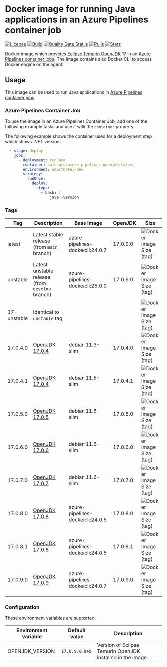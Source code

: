 # Docker image for running Java applications in an Azure Pipelines container job

<!-- markdownlint-disable MD013 -->
[![License](https://img.shields.io/badge/license-MIT-blue.svg?style=flat-square)](https://github.com/swissgrc/docker-azure-pipelines-openjdk-17/blob/main/LICENSE) [![Build](https://img.shields.io/github/actions/workflow/status/swissgrc/docker-azure-pipelines-openjdk-17/publish.yml?branch=develop&style=flat-square)](https://github.com/swissgrc/docker-azure-pipelines-openjdk-17/actions/workflows/publish.yml) [![Quality Gate Status](https://sonarcloud.io/api/project_badges/measure?project=swissgrc_docker-azure-pipelines-openjdk-17&metric=alert_status)](https://sonarcloud.io/summary/new_code?id=swissgrc_docker-azure-pipelines-openjdk-17) [![Pulls](https://img.shields.io/docker/pulls/swissgrc/azure-pipelines-openjdk.svg?style=flat-square)](https://hub.docker.com/r/swissgrc/azure-pipelines-openjdk) [![Stars](https://img.shields.io/docker/stars/swissgrc/azure-pipelines-openjdk.svg?style=flat-square)](https://hub.docker.com/r/swissgrc/azure-pipelines-openjdk)
<!-- markdownlint-restore -->

Docker image which provides [Eclipse Temurin OpenJDK] 17 in an [Azure Pipelines container jobs].
The image contains also Docker CLI to access Docker engine on the agent.

## Usage

This image can be used to run Java applications in [Azure Pipelines container jobs].

### Azure Pipelines Container Job

To use the image in an Azure Pipelines Container Job, add one of the following example tasks and use it with the `container` property.

The following example shows the container used for a deployment step which shows .NET version:

```yaml
  - stage: deploy
    jobs:
      - deployment: runJava
        container: swissgrc/azure-pipelines-openjdk:latest
        environment: smarthotel-dev
        strategy:
          runOnce:
            deploy:
              steps:
                - bash: |
                    java -version
```

### Tags

| Tag         | Description                                                                                   | Base Image                       | OpenJDK  | Size                                                                                                                                |
|-------------|-----------------------------------------------------------------------------------------------|----------------------------------|----------|-------------------------------------------------------------------------------------------------------------------------------------|
| latest      | Latest stable release (from `main` branch)                                                    | azure-pipelines-dockercli:24.0.7 | 17.0.9.0 | ![Docker Image Size (tag)](https://img.shields.io/docker/image-size/swissgrc/azure-pipelines-openjdk/latest?style=flat-square)      |
| unstable    | Latest unstable release (from `develop` branch)                                               | azure-pipelines-dockercli:25.0.0 | 17.0.9.0 | ![Docker Image Size (tag)](https://img.shields.io/docker/image-size/swissgrc/azure-pipelines-openjdk/unstable?style=flat-square)    |
| 17-unstable | Identical to `unstable` tag                                                                   |                                  |          | ![Docker Image Size (tag)](https://img.shields.io/docker/image-size/swissgrc/azure-pipelines-openjdk/17-unstable?style=flat-square) |
| 17.0.4.0    | [OpenJDK 17.0.4](https://foojay.io/java-17/?tab=component&version=17.0.4&quarter=072022)      | debian:11.3-slim                 | 17.0.4.0 | ![Docker Image Size (tag)](https://img.shields.io/docker/image-size/swissgrc/azure-pipelines-openjdk/17.0.4.0?style=flat-square)    |
| 17.0.4.1    | [OpenJDK 17.0.4](https://foojay.io/java-17/?tab=component&version=17.0.4&quarter=072022)      | debian:11.5-slim                 | 17.0.4.1 | ![Docker Image Size (tag)](https://img.shields.io/docker/image-size/swissgrc/azure-pipelines-openjdk/17.0.4.1?style=flat-square)    |
| 17.0.5.0    | [OpenJDK 17.0.5](https://foojay.io/java-17/?tab=component&version=17.0.5&quarter=102022)      | debian:11.6-slim                 | 17.0.5.0 | ![Docker Image Size (tag)](https://img.shields.io/docker/image-size/swissgrc/azure-pipelines-openjdk/17.0.5.0?style=flat-square)    |
| 17.0.6.0    | [OpenJDK 17.0.6](https://foojay.io/java-17/?tab=component&version=17.0.6&quarter=012023)      | debian:11.6-slim                 | 17.0.6.0 | ![Docker Image Size (tag)](https://img.shields.io/docker/image-size/swissgrc/azure-pipelines-openjdk/17.0.6.0?style=flat-square)    |
| 17.0.7.0    | [OpenJDK 17.0.7](https://foojay.io/java-17/?version=17.0.7&quarter=042023)                    | debian:11.6-slim                 | 17.0.7.0 | ![Docker Image Size (tag)](https://img.shields.io/docker/image-size/swissgrc/azure-pipelines-openjdk/17.0.7.0?style=flat-square)    |
| 17.0.8.0    | [OpenJDK 17.0.8](https://foojay.io/java-17/?version=17.0.8&quarter=072023)                    | azure-pipelines-dockercli:24.0.5 | 17.0.8.0 | ![Docker Image Size (tag)](https://img.shields.io/docker/image-size/swissgrc/azure-pipelines-openjdk/17.0.8.0?style=flat-square)    |
| 17.0.8.1    | [OpenJDK 17.0.8](https://foojay.io/java-17/?version=17.0.8&quarter=072023)                    | azure-pipelines-dockercli:24.0.5 | 17.0.8.1 | ![Docker Image Size (tag)](https://img.shields.io/docker/image-size/swissgrc/azure-pipelines-openjdk/17.0.8.1?style=flat-square)    |
| 17.0.9.0    | [OpenJDK 17.0.9](https://adoptium.net/temurin/release-notes/?version=jdk-17.0.9+9)            | azure-pipelines-dockercli:24.0.7 | 17.0.9.0 | ![Docker Image Size (tag)](https://img.shields.io/docker/image-size/swissgrc/azure-pipelines-openjdk/17.0.9.0?style=flat-square)    |

### Configuration

These environment variables are supported:

| Environment variable   | Default value        | Description                                                      |
|------------------------|----------------------|------------------------------------------------------------------|
| OPENJDK_VERSION        | `17.0.9.0.0+9`       | Version of Eclipse Temurin OpenJDK installed in the image.       |

[Eclipse Temurin OpenJDK]: https://adoptium.net/temurin/
[Azure Pipelines container jobs]: https://docs.microsoft.com/en-us/azure/devops/pipelines/process/container-phases
